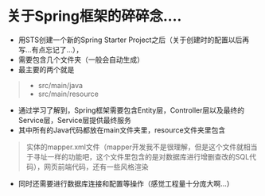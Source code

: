 # 关于Spring框架的碎碎念....
* 用STS创建一个新的Spring Starter Project之后（关于创建时的配置以后再写...有点忘记了...），
* 需要包含几个文件夹（一般会自动生成）
* 最主要的两个就是
> * src/main/java
> * src/main/resource
* 通过学习了解到，Spring框架需要包含Entity层，Controller层以及最终的Service层，Service层提供最终服务
* 其中所有的Java代码都放在main文件夹里，resource文件夹里包含
> 实体的mapper.xml文件（mapper开发我不是很理解，但是这个文件就相当于寻址一样的功能吧，这个文件里包含的是对数据库进行增删查改的SQL代码），网页前端代码，还有一些风格渲染
* 同时还需要进行数据库连接和配置等操作（感觉工程量十分庞大啊...）

